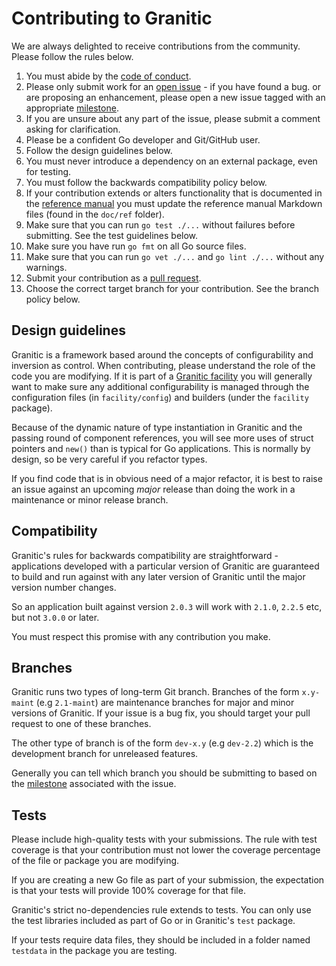 # Contributing to Granitic

We are always delighted to receive contributions from the community. Please follow the rules below.

1. You must abide by the [code of conduct](CODE_OF_CONDUCT.md).
1. Please only submit work for an [open issue](https://github.com/graniticio/granitic/issues) - if you have found a bug. 
or are proposing an enhancement, please open a new issue tagged with an appropriate [milestone](https://github.com/graniticio/granitic/milestones).
1. If you are unsure about any part of the issue, please submit a comment asking for clarification.
1. Please be a confident Go developer and Git/GitHub user. 
1. Follow the design guidelines below.
1. You must never introduce a dependency on an external package, even for testing.
1. You must follow the backwards compatibility policy below.
1. If your contribution extends or alters functionality that is documented in the [reference manual](https://granitic.io/ref/) 
you must update the reference manual Markdown files (found in the `doc/ref` folder).
1. Make sure that you can run `go test ./...` without failures before submitting. See the test guidelines below.
1. Make sure you have run `go fmt` on all Go source files.
1. Make sure that you can run `go vet ./...` and `go lint ./...` without any warnings.
1. Submit your contribution as a [pull request](https://help.github.com/en/github/collaborating-with-issues-and-pull-requests/about-pull-requests).
1. Choose the correct target branch for your contribution. See the branch policy below.

## Design guidelines

Granitic is a framework based around the concepts of configurability and inversion as control. When contributing,
please understand the role of the code you are modifying. If it is part of a [Granitic facility](https://granitic.io/ref/facilities)
you will generally want to make sure any additional configurability is managed through the configuration files 
(in `facility/config`) and builders (under the `facility` package).

Because of the dynamic nature of type instantiation in Granitic and the passing round of component references, 
you will see more uses of struct pointers and `new()` than is typical for Go applications. This is normally
by design, so be very careful if you refactor types.

If you find code that is in obvious need of a major refactor, it is best to raise an issue against an upcoming
_major_ release than doing the work in a maintenance or minor release branch.

## Compatibility

Granitic's rules for backwards compatibility are straightforward - applications developed with a particular
version of Granitic are guaranteed to build and run against with any later version of Granitic until the
major version number changes.

So an application built against version `2.0.3` will work with `2.1.0`, `2.2.5` etc, but not `3.0.0` or later.

You must respect this promise with any contribution you make.


## Branches

Granitic runs two types of long-term Git branch. Branches of the form `x.y-maint` (e.g `2.1-maint`) are maintenance
branches for major and minor versions of Granitic. If your issue is a bug fix, you should target your pull request 
to one of these branches.

The other type of branch is of the form `dev-x.y` (e.g `dev-2.2`) which is the development branch for unreleased 
features.

Generally you can tell which branch you should be submitting to based on the [milestone](https://github.com/graniticio/granitic/milestones)
associated with the issue.


## Tests

Please include high-quality tests with your submissions. The rule with test coverage is that your contribution 
must not lower the coverage percentage of the file or package you are modifying.

If you are creating a new Go file as part of your submission, the expectation is that your tests will provide
100% coverage for that file.

Granitic's strict no-dependencies rule extends to tests. You can only use the test libraries included as part of
Go or in Granitic's `test` package.

If your tests require data files, they should be included in a folder named `testdata` in the package you are testing.